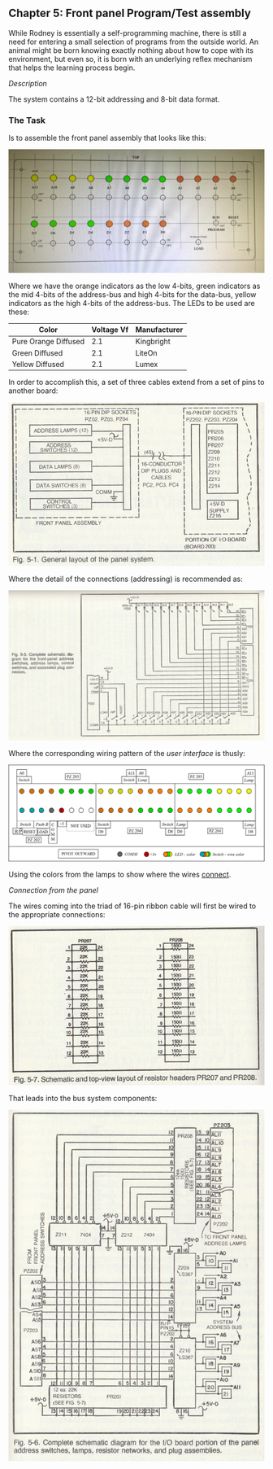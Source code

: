 ## Chapter 5: Front panel Program/Test assembly

While Rodney is essentially a self-programming machine, there is still a need for entering a small selection of programs from the outside world. An animal might be born knowing exactly nothing about how to cope with its environment, but even so, it is born with an underlying reflex mechanism that helps the learning process begin.

_Description_

The system contains a 12-bit addressing and 8-bit data format.

### The Task

Is to assemble the front panel assembly that looks like this:

![assembly](/build/5-front-panel/images/indicating-pattern.jpg)

Where we have the orange indicators as the low 4-bits, green indicators as the mid 4-bits of the address-bus and high 4-bits for the data-bus, yellow indicators as the high 4-bits of the address-bus. The LEDs to be used are these:

| Color                | Voltage Vf | Manufacturer |
|----------------------|------------|--------------|
| Pure Orange Diffused | 2.1        | Kingbright   |
| Green Diffused       | 2.1        | LiteOn       |
| Yellow Diffused      | 2.1        | Lumex        |

In order to accomplish this, a set of three cables extend from a set of pins to another board:

![fig5.1](/build/5-front-panel/images/fig.5-1.png)

Where the detail of the connections (addressing) is recommended as:

![fig5.5](/build/5-front-panel/images/fig.5-5.png)

Where the corresponding wiring pattern of the _user interface_ is thusly:

![pattern](/build/5-front-panel/interface/user-interface.png)

Using the colors from the lamps to show where the wires [connect](/tools/README.md).

_Connection from the panel_

The wires coming into the triad of 16-pin ribbon cable will first be wired to the appropriate connections:

![fig5.7](/build/5-front-panel/images/fig.5-7.png)

That leads into the bus system components:

![fig5.6](/build/5-front-panel/images/fig.5-6.png)